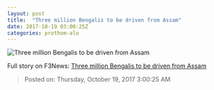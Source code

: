 ```yaml
---
layout: post
title:  "Three million Bengalis to be driven from Assam"
date: 2017-10-19 03:00:25Z
categories: prothom-alo
---
```


![Three million Bengalis to be driven from Assam](http://en.prothom-alo.com/contents/cache/images/1200x630x1/uploads/media/2017/10/19/a415554029f680943f6239c9be993d05-Tripura.jpg?jadewits_media_id=152591)




Full story on F3News: [Three million Bengalis to be driven from Assam](http://www.f3nws.com/n/qb2uuH)

> Posted on: Thursday, October 19, 2017 3:00:25 AM
